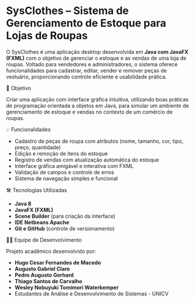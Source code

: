 # SysClothes – Sistema de Gerenciamento de Estoque para Lojas de Roupas

O SysClothes é uma aplicação desktop desenvolvida em **Java com JavaFX (FXML)** com o objetivo de gerenciar o estoque e as vendas de uma loja de roupas.
Voltado para vendedores e administradores, o sistema oferece funcionalidades para cadastrar, editar, vender e remover peças de vestuário, proporcionando controle eficiente e usabilidade prática.

🧠 Objetivo

Criar uma aplicação com interface gráfica intuitiva, utilizando boas práticas de programação orientada a objetos em Java, 
para simular um ambiente de gerenciamento de estoque e vendas no contexto de um comércio de roupas.

💡 Funcionalidades

- Cadastro de peças de roupa com atributos (nome, tamanho, cor, tipo, preço, quantidade)
- Edição e remoção de itens do estoque
- Registro de vendas com atualização automática do estoque
- Interface gráfica amigável e interativa com FXML
- Validação de campos e controle de erros
- Sistema de navegação simples e funcional

🛠️ Tecnologias Utilizadas

- **Java 8**
- **JavaFX (FXML)**
- **Scene Builder** (para criação da interface)
- **IDE Netbeans Apache**
- **Git e GitHub** (controle de versionamento)

👨‍💻 Equipe de Desenvolvimento

Projeto acadêmico desenvolvido por:

- **Hugo Cesar Fernandes de Macedo**
- **Augusto Gabriel Claro**
- **Pedro Augusto Gerhard**
- **Thiago Santos de Carvalho**
- **Wesley Nobuyuki Tomimori Waterkemper**
- Estudantes de Análise e Desenvolvimento de Sistemas - UNICV
